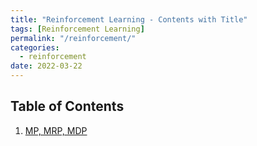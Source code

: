 ```yaml
---
title: "Reinforcement Learning - Contents with Title"
tags: [Reinforcement Learning]
permalink: "/reinforcement/"
categories:
  - reinforcement
date: 2022-03-22
---
```

## Table of Contents
1. [MP, MRP, MDP](https://taemchoi.github.io/reinforcement/reinforcement-1/)